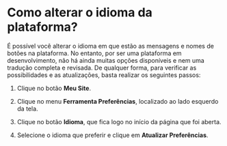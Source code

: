 # Como alterar o idioma da plataforma?

É possível você alterar o idioma em que estão as mensagens e nomes de botões na plataforma. No entanto, por ser uma plataforma em desenvolvimento, não há ainda muitas opções disponíveis e nem uma tradução completa e revisada. De qualquer forma, para verificar as possibilidades e as atualizações, basta realizar os seguintes passos:

1. Clique no botão **Meu Site**.

2. Clique no menu **Ferramenta Preferências**, localizado ao lado esquerdo da tela.

2. Clique no botão **Idioma**, que fica logo no início da página que foi aberta.

3. Selecione o idioma que preferir e clique em **Atualizar Preferências**.
